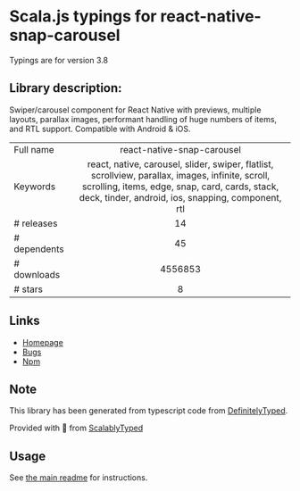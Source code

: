
# Scala.js typings for react-native-snap-carousel

Typings are for version 3.8

## Library description:
Swiper/carousel component for React Native with previews, multiple layouts, parallax images, performant handling of huge numbers of items, and RTL support. Compatible with Android & iOS.

|                    |                 |
| ------------------ | :-------------: |
| Full name          | react-native-snap-carousel |
| Keywords           | react, native, carousel, slider, swiper, flatlist, scrollview, parallax, images, infinite, scroll, scrolling, items, edge, snap, card, cards, stack, deck, tinder, android, ios, snapping, component, rtl |
| # releases         | 14 |
| # dependents       | 45 |
| # downloads        | 4556853 |
| # stars            | 8 |

## Links
- [Homepage](https://github.com/archriss/react-native-snap-carousel)
- [Bugs](https://github.com/archriss/react-native-snap-carousel/issues)
- [Npm](https://www.npmjs.com/package/react-native-snap-carousel)
    


## Note
This library has been generated from typescript code from [DefinitelyTyped](https://definitelytyped.org).

Provided with :purple_heart: from [ScalablyTyped](https://github.com/oyvindberg/ScalablyTyped)

## Usage
See [the main readme](../../readme.md) for instructions.


